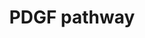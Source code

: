 ---
annotations:
- type: Pathway Ontology
  value: platelet-derived growth factor signaling pathway
- type: Disease Ontology
  value: cancer
- type: Pathway Ontology
  value: Jak-Stat signaling pathway
authors:
- Mkutmon
- Egonw
- Ryanmiller
- Ddigles
- MaintBot
- Eweitz
description: PDGF belongs to the PDGF/VEGF (vascular endothelial growth factor) family,
  which is characterized by eight strictly conserved cysteine residues with similar
  spacing in between (Joukov et al., 1997; Heldin and Westermark, 1999). The A-, B-,
  C-, and D-chain genes of PDGF are localized to the chromosomes 7p22, 22q13, 4q31,
  and 11q22, respectively, and their expression is independently regulated. Two forms
  of the PDGF A-chain, containing 196 and 211 amino acid residues resulting from differential
  splicing of the transcript, are synthesized, dimerized, proteolytically processed
  in the Nterminus, and secreted from the cell as a ~30 kDa dimer. The PDGF B chain
  encoding 241 amino acid residues is dimerized, processed by additional proteolysis,
  and secreted as a 24 kDa dimer. The homodimers PDGF AA, BB, and the heterodimer
  AB contain three intrachain disulfide bonds made between the 1st
last-edited: 2021-05-21
organisms:
- Bos taurus
redirect_from:
- /index.php/Pathway:WP3200
- /instance/WP3200
schema-jsonld:
- '@context': https://schema.org/
  '@id': https://wikipathways.github.io/pathways/WP3200.html
  '@type': Dataset
  creator:
    '@type': Organization
    name: WikiPathways
  description: PDGF belongs to the PDGF/VEGF (vascular endothelial growth factor)
    family, which is characterized by eight strictly conserved cysteine residues with
    similar spacing in between (Joukov et al., 1997; Heldin and Westermark, 1999).
    The A-, B-, C-, and D-chain genes of PDGF are localized to the chromosomes 7p22,
    22q13, 4q31, and 11q22, respectively, and their expression is independently regulated.
    Two forms of the PDGF A-chain, containing 196 and 211 amino acid residues resulting
    from differential splicing of the transcript, are synthesized, dimerized, proteolytically
    processed in the Nterminus, and secreted from the cell as a ~30 kDa dimer. The
    PDGF B chain encoding 241 amino acid residues is dimerized, processed by additional
    proteolysis, and secreted as a 24 kDa dimer. The homodimers PDGF AA, BB, and the
    heterodimer AB contain three intrachain disulfide bonds made between the 1st
  keywords:
  - GRB2
  - and Adhesion
  - PDGFA
  - ARFIP2
  - Filopodia
  - l
  - MAP2K4
  - Lamellipodia
  - MAPK1
  - Stress Fibers
  - (cAMP)
  - RASA1
  - Prostaglandin I2
  - h
  - '[Ca2+]i'
  - g
  - r
  - RAC1
  - JUN
  - IP3
  - NFKBIA
  - Pathway
  - Actin,
  - PIK3R1
  - Akt
  - PIP2[4',5']
  - RHOA
  - (PGI2)
  - PAK1
  - MAP3K1
  - SHC1
  - NFkB
  - PDGFB
  - CDC42
  - Cyclic AMP
  - Ca
  - c
  - H+
  - HRAS
  - MAPK3
  - PLCG1
  - x
  - Arachidonic acid
  - TIAM1
  - STAT1
  - MAPK8
  - CHUK
  - Degradation
  - PLA2G4A
  - Cell Migration
  - (containing arachidonic acid)
  - STAT3
  - Ca2+
  - ELK1
  - MT-CO2
  - e
  - a
  - VAV1
  - WASL
  - MAP2K1
  - PDGFRB
  - SOS1
  - Cell proliferation
  - JAK1
  - PTPN11
  - RAF1
  - DAG
  - n
  - SRC
  - VAV2
  - SRF
  - FOS
  - Na+/H+
  - Formation
  - Na
  - Phospholipid
  license: CC0
  name: PDGF pathway
seo: CreativeWork
title: PDGF pathway
wpid: WP3200
---